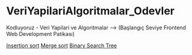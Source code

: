 # VeriYapilariAlgoritmalar_Odevler
Kodluyoruz - Veri Yapilari ve Algoritmalar --> (Başlangıç Seviye Frontend Web Development Patikası)

<a href="https://github.com/berkanserbes/VeriYapilariAlgoritmalar_Odevler/blob/main/insertion-sort.txt">Insertion sort</a>
<a href="https://github.com/berkanserbes/VeriYapilariAlgoritmalar_Odevler/blob/main/merge-sort.txt">Merge sort</a>
<a href="https://github.com/berkanserbes/VeriYapilariAlgoritmalar_Odevler/blob/main/binary-search-tree.txt">Binary Search Tree</a>

